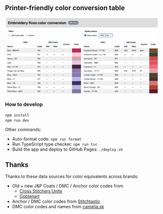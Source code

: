 ## Printer-friendly color conversion table

![screenshot of color conversion table page](./screenshot.png)

### How to develop

```sh
npm install
npm run dev
```

Other commands:

- Auto-format code: `npm run format`
- Run TypeScript type checker: `npm run tsc`
- Build the app and deploy to GitHub Pages: `./deploy.sh`

## Thanks

Thanks to these data sources for color equivalents across brands:

- Old + new J&P Coats / DMC / Anchor color codes from
    - [Cross Stitchers Unite](https://www.oocities.org/anna_merchant/6.txt)
    - [Goblenart](https://www.goblenart.com/old-jpcoats-new-jpcoats-dmc-anchor-conversion-chart/)
- Anchor / DMC color codes from [Stitchtastic](https://www.stitchtastic.com/blog/stch/anchor-to-dmc-threads-conversion-chart/)
- DMC color codes and names from [camelia.sk](http://www.camelia.sk/dmc_1.htm)
